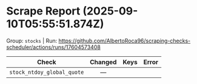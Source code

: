 # Scrape Report (2025-09-10T05:55:51.874Z)

Group: `stocks`  |  Run: https://github.com/AlbertoRoca96/scraping-checks-scheduler/actions/runs/17604573408

| Check | Changed | Keys | Error |
|---|:---:|:--|:--|
| `stock_ntdoy_global_quote` | — |  |  |
